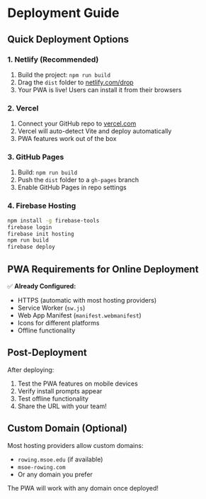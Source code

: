 # Deployment Guide

## Quick Deployment Options

### 1. Netlify (Recommended)
1. Build the project: `npm run build`
2. Drag the `dist` folder to [netlify.com/drop](https://netlify.com/drop)
3. Your PWA is live! Users can install it from their browsers

### 2. Vercel
1. Connect your GitHub repo to [vercel.com](https://vercel.com)
2. Vercel will auto-detect Vite and deploy automatically
3. PWA features work out of the box

### 3. GitHub Pages
1. Build: `npm run build`
2. Push the `dist` folder to a `gh-pages` branch
3. Enable GitHub Pages in repo settings

### 4. Firebase Hosting
```bash
npm install -g firebase-tools
firebase login
firebase init hosting
npm run build
firebase deploy
```

## PWA Requirements for Online Deployment

✅ **Already Configured:**
- HTTPS (automatic with most hosting providers)
- Service Worker (`sw.js`)
- Web App Manifest (`manifest.webmanifest`)
- Icons for different platforms
- Offline functionality

## Post-Deployment

After deploying:
1. Test the PWA features on mobile devices
2. Verify install prompts appear
3. Test offline functionality
4. Share the URL with your team!

## Custom Domain (Optional)

Most hosting providers allow custom domains:
- `rowing.msoe.edu` (if available)
- `msoe-rowing.com`
- Or any domain you prefer

The PWA will work with any domain once deployed!
